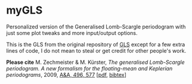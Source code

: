 # myGLS
Personalized version of the Generalised Lomb-Scargle periodogram with just some plot tweaks and more input/output options. 

This is the GLS from the original repository of [GLS](https://github.com/mzechmeister/GLS) except for a few extra lines of code, I do not mean to steal or get credit for other people's work. 

**Please cite** M. Zechmeister & M. Kürster, *The generalised Lomb-Scargle periodogram. A new formalism for the floating-mean and Keplerian periodograms*, 2009, [A&A, 496, 577](https://ui.adsabs.harvard.edu/abs/2009A%26A...496..577Z) [[pdf](https://arxiv.org/pdf/0901.2573), [bibtex](https://ui.adsabs.harvard.edu/abs/2009A%26A...496..577Z/exportcitation)]
